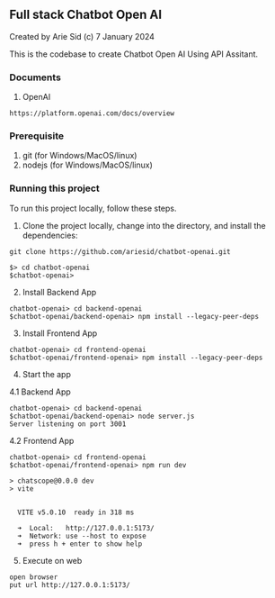 ## Full stack Chatbot Open AI

Created by Arie Sid
(c) 7 January 2024

This is the codebase to create Chatbot Open AI Using API Assitant.

### Documents
1. OpenAI
```
https://platform.openai.com/docs/overview
```

### Prerequisite
1. git (for Windows/MacOS/linux)
2. nodejs (for Windows/MacOS/linux)


### Running this project

To run this project locally, follow these steps.

1. Clone the project locally, change into the directory, and install the dependencies:
```
git clone https://github.com/ariesid/chatbot-openai.git

$> cd chatbot-openai
$chatbot-openai>
```

2. Install Backend App
```
chatbot-openai> cd backend-openai
$chatbot-openai/backend-openai> npm install --legacy-peer-deps
```

3. Install Frontend App
```
chatbot-openai> cd frontend-openai
$chatbot-openai/frontend-openai> npm install --legacy-peer-deps
```

4. Start the app

4.1 Backend App
```
chatbot-openai> cd backend-openai
$chatbot-openai/backend-openai> node server.js
Server listening on port 3001
```

4.2 Frontend App
```
chatbot-openai> cd frontend-openai
$chatbot-openai/frontend-openai> npm run dev

> chatscope@0.0.0 dev
> vite


  VITE v5.0.10  ready in 318 ms

  ➜  Local:   http://127.0.0.1:5173/
  ➜  Network: use --host to expose
  ➜  press h + enter to show help

```

5. Execute on web
```
open browser
put url http://127.0.0.1:5173/
```


